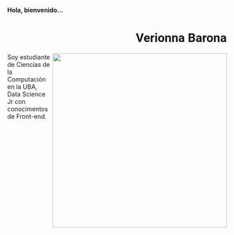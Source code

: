 **Hola, bienvenido...**

<div align="right" style="font-family: 'Roboto', sans-serif;">

# Verionna Barona

</div>

<img width="400" height="auto" align="right" src="https://imgur.com/4ogBeeE.png">

Soy estudiante de Ciencias de la Computación en la UBA, Data Science Jr con conocimentos de Front-end.



